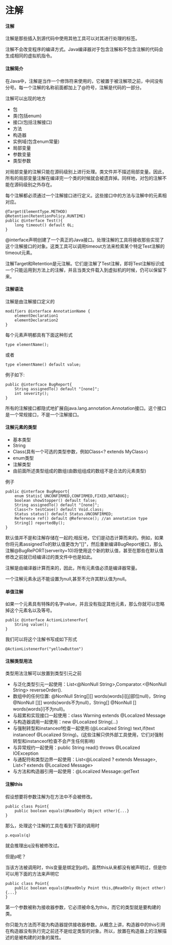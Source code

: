 # 注解

#### 注解

注解是那些插入到源代码中使用其他工具可以对其进行处理的标签。

注解不会改变程序的编译方式。Java编译器对于包含注解和不包含注解的代码会生成相同的虚拟机指令。

#### 注解简介

在Java中，注解是当作一个修饰符来使用的，它被置于被注解项之前，中间没有分号。每一个注解的名称前面都加上了@符号，注解是代码的一部分。

注解可以出现的地方

* 包
* 类\(包括enum\)
* 接口\(包括注解接口\)
* 方法
* 构造器
* 实例域\(包含enum常量\)
* 局部变量
* 参数变量
* 类型参数

对局部变量的注解只能在源码级别上进行处理。类文件并不描述局部变量。因此，所有的局部变量注解在编译完一个类的时候就会被遗弃掉。同样地，对包的注解不能在源码级别之外存在。

每个注解都必须通过一个注解接口进行定义。这些接口中的方法与注解中的元素相对应。

```text
@Target(ElementType.METHOD)
@Retention(RetentionPolicy.RUNTIME)
public @interface Test(){
    long timeout() default 0L;
}
```

@interface声明创建了一个真正的Java接口。处理注解的工具将接收那些实现了这个注解接口的对象。这类工具可以调用timeout方法来检索某个特定Test注解的timeout元素。

注解Target和Retention是元注解。它们是注解了Test注解，即将Test注解标识成一个只能运用到方法上的注解，并且当类文件载入到虚拟机的时候，仍可以保留下来。

#### 注解语法

注解是由注解接口定义的

```text
modifiers @interface AnnotationName {
    elementDeclaration1
    elementDeclaration2
}
```

每个元素声明都具有下面这种形式

```text
type elementName();
```

或者

```text
type elementName() default value;
```

例子如下:

```text
public @interfcace BugReport{
    String assignedTo() default "[none]";
    int severity();
}
```

所有的注解接口都隐式地扩展自java.lang.annotation.Annotation接口。这个接口是一个常规接口，不是一个注解接口。

#### 注解元素的类型

* 基本类型
* String 
* Class\(具有一个可选的类型参数，例如Class&lt;? extends MyClass&gt;\)
* enum类型
* 注解类型
* 由前面所述类型组成的数组\(由数组组成的数组不是合法的元素类型\)

例子

```text
public @interface BugReport{
    enum Statis{ UNCONFIRMED,CONFIRMED,FIXED,NOTABUG};
    boolean showStopper() default false;
    String assignedTo() default "[none]";
    Class<?> testCase() default Void.class;
    Status status() default Status.UNCONFIRMED;
    Reference ref() default @Reference(); //an annotation type
    String[] reportedBy();
}
```

默认值并不是和注解存储在一起的;相反地，它们是动态计算而来的。例如，如果你将元素assignedTo的默认值更改为"\[\]"，然后重新编译BugReport接口，那么注解@BugRePORT\(serverity=10\)将使用这个新的默认值，甚至在那些在默认值修改之前就已经编译过的类文件中也是如此。

注解是由编译器计算而来的，因此，所有元素值必须是编译器常量。

一个注解元素永远不能设置为null,甚至不允许其默认值为null。

#### 单值注解

如果一个元素具有特殊的名字value，并且没有指定其他元素，那么你就可以忽略掉这个元素名以及等号。

```text
public @interface ActionListenerFor{
    String value();
}
```

我们可以将这个注解书写成如下形式

```text
@ActionListenerFor("yellowButton")
```

#### 注解类型用法

类型用法注解可以放置到类型引元之前

* 与泛化类型引元一起使用：List&lt;@NonNull String&gt;,Comparator.&lt;@NonNull String&gt; reverseOrder\(\).
* 数组中的任何位置: @NonNull String\[\]\[\] words\(words\[i\]\[j\]部位null\)，String @NonNull \[\]\[\] words\(words不为null\)，String\[\] @NonNull \[\] words\(words\[i\]不为null\)。
* 与超累和实现接口一起使用：class Warning extends @Localized Message
* 与构造器调用一起使用：new @Localized String\(...\)
* 与强制转型和instanceof检查一起使用:\(@Localized String\) text,if\(text instanceof @Localized String\)。\(这些注解只供外部工具使用，它们对强制转型和instanceof检查不会产生任何影响\)
* 与异常规约一起使用：public String read\(\) throws @Localized IOException
* 与通配符和类型边界一起使用：List&lt;@Localized ? extends Message&gt;, List&lt;? extends @Localized Message&gt;
* 与方法和构造器引用一起使用：@Localized Message::getText

#### 注解this

假设想要将参数注解为在方法中不会被修改。

```text
public class Point{
    public boolean equals(@ReadOnly Object other){...}
}
```

那么，处理这个注解的工具在看到下面的调用时

```text
p.equals(q)
```

就会推理出q没有被修改过。

但是p呢？

当该方法被调用时，this变量是绑定到p的。虽然this从来都没有被声明过，但是你可以用下面的方法来声明它

```text
public class Point{
    public boolean equals(@ReadOnly Point this,@ReadOnly Object other){...}
}
```

第一个参数被称为接收器参数，它必须被命名为this，而它的类型就是要构建的类。

你只能为方法而不能为构造器提供接收器参数。从概念上讲，构造器中的this引用在构造器没有执行完之前还不是给定类型的对象。所以，放置在构造器上的注解描述的是被构建的对象的属性。

